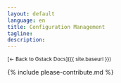 ```yaml
---
layout: default
language: en
title: Configuration Management
tagline:
description:
---
```

<small>[← Back to Gstack Docs]({{ site.baseurl }})</small>

{% include please-contribute.md %}
